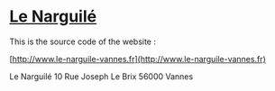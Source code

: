 # [Le Narguilé](http://www.le-narguile-vannes.fr)

This is the source code of the website :

[http://www.le-narguile-vannes.fr](http://www.le-narguile-vannes.fr)

Le Narguilé
10 Rue Joseph Le Brix
56000 Vannes